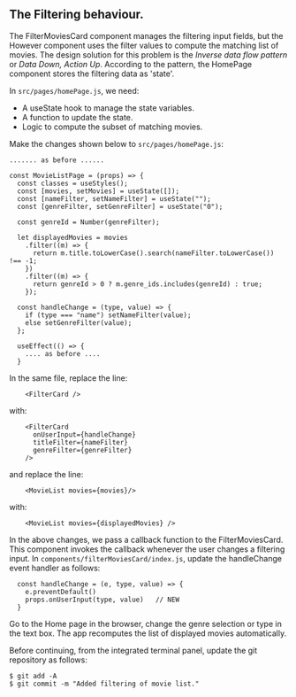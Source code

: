 ## The Filtering behaviour.

The FilterMoviesCard component manages the filtering input fields, but the However component uses the filter values to compute the matching list of movies. The design solution for this problem is the *Inverse data flow pattern* or *Data Down, Action Up*. According to the pattern, the HomePage component stores the filtering data as 'state'.

In `src/pages/homePage.js`, we need:

+ A useState hook to manage the state variables.
+ A function to update the state.
+ Logic to compute the subset of matching movies.

Make the changes shown below to `src/pages/homePage.js`:
~~~
....... as before ......

const MovieListPage = (props) => {
  const classes = useStyles();
  const [movies, setMovies] = useState([]);
  const [nameFilter, setNameFilter] = useState("");
  const [genreFilter, setGenreFilter] = useState("0");

  const genreId = Number(genreFilter);

  let displayedMovies = movies
    .filter((m) => {
      return m.title.toLowerCase().search(nameFilter.toLowerCase()) !== -1;
    })
    .filter((m) => {
      return genreId > 0 ? m.genre_ids.includes(genreId) : true;
    });

  const handleChange = (type, value) => {
    if (type === "name") setNameFilter(value);
    else setGenreFilter(value);
  };

  useEffect(() => {
    .... as before ....
  }
~~~
In the same file, replace the line:
~~~
    <FilterCard />
~~~
with:
~~~
    <FilterCard
      onUserInput={handleChange}
      titleFilter={nameFilter}
      genreFilter={genreFilter}
    />
~~~
and replace the line:
~~~
    <MovieList movies={movies}/>
~~~
with:
~~~
    <MovieList movies={displayedMovies} />
~~~

In the above changes, we pass a callback function to the FilterMoviesCard. This component invokes the callback whenever the user changes a filtering input. In `components/filterMoviesCard/index.js`, update the handleChange event handler as follows:
~~~
  const handleChange = (e, type, value) => {
    e.preventDefault()
    props.onUserInput(type, value)   // NEW
  }
~~~
Go to the Home page in the browser, change the genre selection or type in the text box. The app recomputes the list of displayed movies automatically.

Before continuing, from the integrated terminal panel, update the git repository as follows:
~~~
$ git add -A
$ git commit -m "Added filtering of movie list."
~~~
